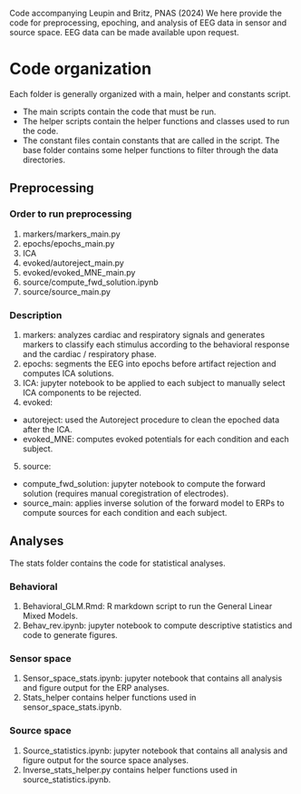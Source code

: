 Code accompanying Leupin and Britz, PNAS (2024)
We here provide the code for preprocessing, epoching, and analysis of EEG data in sensor and source space. EEG data can be made available upon request.
# Code organization
Each folder is generally organized with a main, helper and constants script.
- The main scripts contain the code that must be run.
- The helper scripts contain the helper functions and classes used to run the code.
- The constant files contain constants that are called in the script.
The base folder contains some helper functions to filter through the data directories.

## Preprocessing
### Order to run preprocessing
1) markers/markers_main.py 
2) epochs/epochs_main.py
3) ICA
4) evoked/autoreject_main.py
5) evoked/evoked_MNE_main.py
6) source/compute_fwd_solution.ipynb
7) source/source_main.py
### Description
1)	markers: analyzes cardiac and respiratory signals and generates markers to classify each stimulus according to the behavioral response and the cardiac / respiratory phase.
2)	epochs: segments the EEG into epochs before artifact rejection and computes ICA solutions.
3)	ICA: jupyter notebook to be applied to each subject to manually select ICA components to be rejected.
4)	evoked:
  - autoreject: used the Autoreject procedure to clean the epoched data after the ICA.
  - evoked_MNE: computes evoked potentials for each condition and each subject.
5)	source:
  - compute_fwd_solution: jupyter notebook to compute the forward solution (requires manual coregistration of electrodes).
  - source_main: applies inverse solution of the forward model to ERPs to compute sources for each condition and each subject.

## Analyses
The stats folder contains the code for statistical analyses.
### Behavioral
1)	Behavioral_GLM.Rmd: R markdown script to run the General Linear Mixed Models.
2)	Behav_rev.ipynb: jupyter notebook to compute descriptive statistics and code to generate figures.
### Sensor space
1)	Sensor_space_stats.ipynb: jupyter notebook that contains all analysis and figure output for the ERP analyses.
2)	Stats_helper contains helper functions used in sensor_space_stats.ipynb.
### Source space
1)	Source_statistics.ipynb: jupyter notebook that contains all analysis and figure output for the source space analyses.
2)	Inverse_stats_helper.py contains helper functions used in source_statistics.ipynb.






